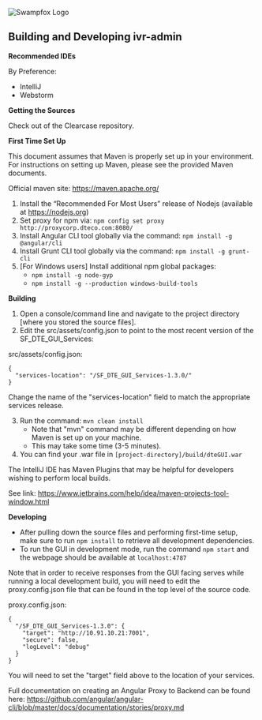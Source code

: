 ![Swampfox Logo](http://swampfoxinc.com/images/logo.gif)
## Building and Developing ivr-admin

**Recommended IDEs**

By Preference:
  + IntelliJ
  + Webstorm



**Getting the Sources**

Check out of the Clearcase repository.



**First Time Set Up**

This document assumes that Maven is properly set up in your environment. For instructions on setting up Maven, please see the provided Maven documents.
 
Official maven site: https://maven.apache.org/

1. Install the “Recommended For Most Users” release of Nodejs (available at https://nodejs.org)
2. Set proxy for npm via: `npm config set proxy http://proxycorp.dteco.com:8080/`
3. Install Angular CLI tool globally via the command: `npm install -g @angular/cli`
4. Install Grunt CLI tool globally via the command: `npm install -g grunt-cli`
5. [For Windows users] Install additional npm global packages: 
    + `npm install -g node-gyp`
    + `npm install -g --production windows-build-tools`



**Building**
1. Open a console/command line and navigate to the project directory [where you stored the source files].
2. Edit the src/assets/config.json to point to the most recent version of the SF_DTE_GUI_Services:

src/assets/config.json:

    {
      "services-location": "/SF_DTE_GUI_Services-1.3.0/"
    }
Change the name of the "services-location" field to match the appropriate services release. 
   

3. Run the command: `mvn clean install`
    + Note that "mvn" command may be different depending on how Maven is set up on your machine.
    + This may take some time (3-5 minutes).
4. You can find your .war file in `[project-directory]/build/dteGUI.war`

The IntelliJ IDE has Maven Plugins that may be helpful for developers wishing to perform local builds.
      
See link: https://www.jetbrains.com/help/idea/maven-projects-tool-window.html



**Developing**
+ After pulling down the source files and performing first-time setup, make sure to run `npm install` to retrieve all development dependencies.
+ To run the GUI in development mode, run the command `npm start` and the webpage should be available at `localhost:4787`


Note that in order to receive responses from the GUI facing serves while running a local development build, you will need to edit the proxy.config.json file that can be found in the top level of the source code.

proxy.config.json:

    {
      "/SF_DTE_GUI_Services-1.3.0": {
        "target": "http://10.91.10.21:7001",
        "secure": false,
        "logLevel": "debug"
      }
    }
You will need to set the "target" field above to the location of your services.
       
Full documentation on creating an Angular Proxy to Backend can be found here: https://github.com/angular/angular-cli/blob/master/docs/documentation/stories/proxy.md

